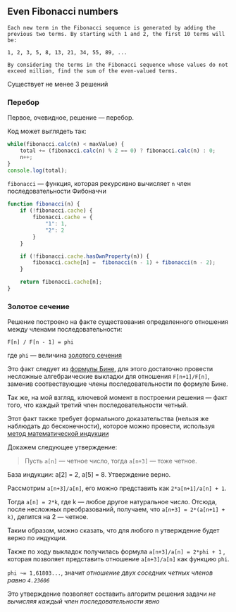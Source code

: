 ## Even Fibonacci numbers

```
Each new term in the Fibonacci sequence is generated by adding the previous two terms. By starting with 1 and 2, the first 10 terms will be:

1, 2, 3, 5, 8, 13, 21, 34, 55, 89, ...

By considering the terms in the Fibonacci sequence whose values do not exceed million, find the sum of the even-valued terms.
```

Существует не менее 3 решений

### Перебор

Первое, очевидное, решение — перебор.

Код может выглядеть так:

```javascript
while(fibonacci.calc(n) < maxValue) {
	total += (fibonacci.calc(n) % 2 == 0) ? fibonacci.calc(n) : 0;
	n++;
}
console.log(total);
```

`fibonacci` — функция, которая рекурсивно вычисляет `n` член последовательности Фибоначчи

```javascript
function fibonacci(n) {
	if (!fibonacci.cache) {
		fibonacci.cache = {
			"1": 1,
			"2": 2
		}
	}

	if (!fibonacci.cache.hasOwnProperty(n)) {
		fibonacci.cache[n] =  fibonacci(n - 1) + fibonacci(n - 2);
	}

	return fibonacci.cache[n];
}
```

### Золотое сечение

Решение построено на факте существования определенного отношения между членами последовательности:

```
F[n] / F[n - 1] = phi
```

где `phi` — величина [золотого сечения](http://ru.wikipedia.org/wiki/%C7%EE%EB%EE%F2%EE%E5_%F1%E5%F7%E5%ED%E8%E5)

Это факт следует из [формулы Бине](http://ru.wikipedia.org/wiki/%D7%E8%F1%EB%E0_%D4%E8%E1%EE%ED%E0%F7%F7%E8), для этого достаточно провести несложные алгебраические выкладки для отношения `F[n+1]/F[n]`, заменив соотвествующие члены последовательности по формуле Бине.

Так же, на мой взгляд, ключевой момент в построении решения — факт того, что каждый третий член последовательности четный.

Этот факт также требует формального доказательства (нельзя же наблюдать до бесконечности), которое можно провести, используя [метод математической индукции](http://ru.wikipedia.org/wiki/%CC%E0%F2%E5%EC%E0%F2%E8%F7%E5%F1%EA%E0%FF_%E8%ED%E4%F3%EA%F6%E8%FF)

Докажем следующее утверждение: 

>Пусть `a[n]` — четное число, тогда `a[n+3]` — тоже четное.

База индукции: a[2] = 2, a[5] = 8. Утверждение верно.

Рассмотрим `a[n+3]/a[n]`, его можно представить как `2*a[n+1]/a[n] + 1`.  

Тогда `a[n] = 2*k`, где k — любое другое натуральное число. Отсюда, после несложных преобразований, получаем, что
`a[n+3] = 2*(a[n+1] + k)`, делится на 2 — четное.

Таким образом, можно сказать, что для любого n утверждение будет верно по индукции.

Также по ходу выкладок получилась формула `a[n+3]/a[n] = 2*phi + 1` , которая позволяет представить отношение `a[n+3]/a[n]` как функцию `phi`.

`phi ~= 1,61803...`, значит *отношение двух соседних четных членов равно `4.23606`*

Это утверждение позволяет составить алгоритм решения задачи *не вычисляя каждый член последовательности явно*